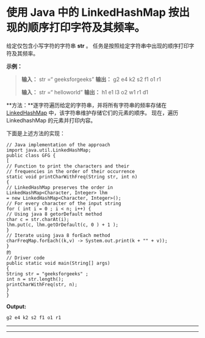 # 使用 Java 中的 LinkedHashMap 按出现的顺序打印字符及其频率。

给定仅包含小写字符的字符串 **str** 。 任务是按照给定字符串中出现的顺序打印字符及其频率。

**示例：**

> **输入：** str =“ geeksforgeeks”
> **输出：** g2 e4 k2 s2 f1 o1 r1
> 
> **输入：** str =“ helloworld”
> **输出：** h1 e1 l3 o2 w1 r1 d1

**方法：**逐字符遍历给定的字符串，并将所有字符串的频率存储在 [LinkedHashMap](https://www.geeksforgeeks.org/linkedhashmap-class-java-examples/) 中，该字符串维护存储它们的元素的顺序。 现在，遍历 LinkedhashMap 的元素并打印内容。

下面是上述方法的实现：

```
// Java implementation of the approach
import java.util.LinkedHashMap;
public class GFG {
[
// Function to print the characters and their
// frequencies in the order of their occurrence
static void printCharWithFreq(String str, int n)
{
// LinkedHashMap preserves the order in
LinkedHashMap<Character, Integer> lhm
= new LinkedHashMap<Character, Integer>();
// For every character of the input string
for ( int i = 0 ; i < n; i++) {
// Using java 8 getorDefault method
char c = str.charAt(i);
lhm.put(c, lhm.getOrDefault(c, 0 ) + 1 );
}
// Iterate using java 8 forEach method
charFreqMap.forEach((k,v) -> System.out.print(k + "" + v));
}
的
// Driver code
public static void main(String[] args)
{
String str = "geeksforgeeks" ;
int n = str.length();
printCharWithFreq(str, n);
}
}
```

**Output:**

```
g2 e4 k2 s2 f1 o1 r1

```



* * *

* * *



